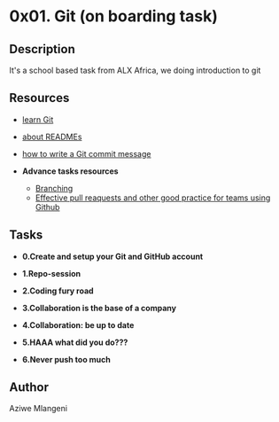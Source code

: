 # 0x01. Git (on boarding task)

## Description
It's a school based task from ALX Africa, we doing introduction to git 

## Resources
* [learn Git](https://docs.github.com/en/get-started/quickstart/set-up-git)

* [about READMEs](https://docs.github.com/en/repositories/managing-your-repositorys-settings-and-features/customizing-your-repository/about-readmes)

* [how to write a Git commit message](https://cbea.ms/git-commit/)

* **Advance tasks resources**
	- [Branching](https://learngitbranching.js.org/)
	- [Effective pull reaquests and other good practice for teams using Github](https://codeinthehole.com/tips/pull-requests-and-other-good-practices-for-teams-using-github/)

## Tasks

* **0.Create and setup your Git and GitHub account**

* **1.Repo-session**

* **2.Coding fury road**

* **3.Collaboration is the base of a company**

* **4.Collaboration: be up to date**

* **5.HAAA what did you do???**

* **6.Never push too much**

## Author
Aziwe Mlangeni

